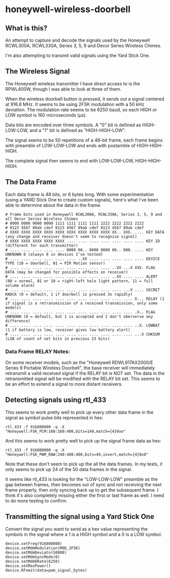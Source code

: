 # honeywell-wireless-doorbell

## What is this?
An attempt to capture and decode the signals used by the
Honeywell RCWL300A, RCWL330A, Series 3, 5, 9 and Decor Series Wireless Chimes.

I'm also attempting to transmit valid signals using the Yard Stick One.

## The Wireless Signal
The Honeywell wireless transmitter I have direct access to is the 
RPWL400W, though I was able to look at three of them.

When the wireless doorbell button is pressed, it sends out a 
signal centered at 916.8 MHz. It seems to be using 2FSK 
modulation with a 50 kHz deviation. The modulation rate seems 
to be 6250 baud, so each HIGH or LOW symbol is 160 microseconds 
(μs).

Data bits are encoded over three symbols.  A "0" bit is defined 
as HIGH-LOW-LOW, and a "1" bit is defined as "HIGH-HIGH-LOW".

The signal seems to be 50 repetitions of a 48-bit frame, each 
frame begins with preamble of LOW-LOW-LOW and ends with postamble
of HIGH-HIGH-HIGH.  

The complete signal then seems to end with LOW-LOW-LOW, HIGH-HIGH-HIGH.

## The Data Frame

Each data frame is 48 bits, or 6 bytes long. With some 
experimentation (using a YARD Stick One to create custom 
signals), here's what I've been able to determine about the 
data in the frame.

	# Frame bits used in Honeywell RCWL300A, RCWL330A, Series 3, 5, 9 and all Decor Series Wireless Chimes
	# 0000 0000 0000 0000 1111 1111 1111 1111 2222 2222 2222 2222
	# 0123 4567 89ab cdef 0123 4567 89ab cdef 0123 4567 89ab cdef
	# XXXX XXXX XXXX XXXX XXXX XXXX XXXX XXXX XXXX XX.. XXX. .... KEY DATA (any change and receiver doesn't seem to recognize signal)
	# XXXX XXXX XXXX XXXX XXXX .... .... .... .... .... .... .... KEY ID (different for each transmitter)
	# .... .... .... .... .... 0000 00.. 0000 0000 00.. 000. .... KEY UNKNOWN 0 (always 0 in devices I've tested)
	# .... .... .... .... .... .... ..XX .... .... .... .... .... DEVICE TYPE (10 = doorbell, 01 = PIR Motion sensor)
	# .... .... .... .... .... .... .... .... .... ..XX ...X XXX. FLAG DATA (may be changed for possible effects on receiver)
	# .... .... .... .... .... .... .... .... .... ..XX .... .... ALERT (00 = normal, 01 or 10 = right-left halo light pattern, 11 = full volume alarm)
	# .... .... .... .... .... .... .... .... .... .... ...X .... SECRET KNOCK (0 = default, 1 if doorbell is pressed 3x rapidly)
	# .... .... .... .... .... .... .... .... .... .... .... X... RELAY (1 if signal is a retransmission of a received transmission, only some models)
	# .... .... .... .... .... .... .... .... .... .... .... .X.. FLAG UNKNOWN (0 = default, but 1 is accepted and I don't oberserve any difference)
	# .... .... .... .... .... .... .... .... .... .... .... ..X. LOWBAT (1 if battery is low, receiver gives low battery alert)
	# .... .... .... .... .... .... .... .... .... .... .... ...X CHKSUM (LSB of count of set bits in previous 23 bits)

### Data Frame RELAY Notes:

On some receiver models, such as the "Honeywell RDWL917AX2000/E 
Series 9 Portable Wireless Doorbell", the base receiver will immediately retransmit a valid
received signal if the RELAY bit is NOT set.  The data in the retransmitted signal will
be modified with the RELAY bit set.  This seems to be an effort to extend a signal to more
distant receivers.

## Detecting signals using rtl_433

This seems to work pretty well to pick up every other data frame in the signal as 
symbol pulse bits represented in hex:

	rtl_433 -f 916800000 -q -X "Honeywell:FSK_PCM:160:160:400,bits=149,match={4}0xe"

And this seems to work pretty well to pick up the signal frame data as hex:

	rtl_433 -f 916800000 -q -X "Honeywell:FSK_PWM_RAW:240:480:400,bits=49,invert,match={4}0x8"

Note that these don't seem to pick up the all the data frames.  In my tests, it only seems to
pick up 24 of the 50 data frames in the signal.

It seems like rtl_433 is looking for the "LOW-LOW-LOW" preamble as the gap between frames, then 
becomes out of sync and not receiving the next frame properly, then only syncing back up to get the
subsequent frame.  I think it's also completely missing either the first or last frame as well.
I need to do more testing to confirm.

## Transmitting the signal using a Yard Stick One

Convert the signal you want to send as a hex value representing the symbols in the signal where
a 1 is a HIGH symbol and a 0 is a LOW symbol.

	device.setFreq(916800000)
	device.setMdmModulation(MOD_2FSK)
	device.setMdmDeviatn(50000)
	device.setMdmSyncMode(0)
	device.setMdmDRate(6250)
	device.setMaxPower()
	device.RFxmit(data=pwm_signal_bytes)
